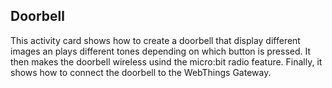 ## Doorbell

This activity card shows how to create a doorbell that display different images
an plays different tones depending on which button is pressed.
It then makes the doorbell wireless usind the micro:bit radio feature.
Finally, it shows how to connect the doorbell to the WebThings Gateway.

